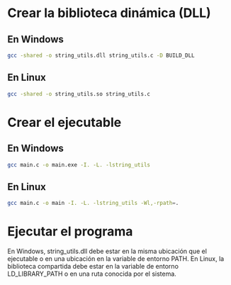 # Crear la biblioteca dinámica (DLL)

## En Windows

```bash
gcc -shared -o string_utils.dll string_utils.c -D BUILD_DLL
```

## En Linux

```bash
gcc -shared -o string_utils.so string_utils.c
```

# Crear el ejecutable

## En Windows

```bash
gcc main.c -o main.exe -I. -L. -lstring_utils
```

## En Linux

```bash
gcc main.c -o main -I. -L. -lstring_utils -Wl,-rpath=.
```

# Ejecutar el programa

En Windows, string_utils.dll debe estar en la misma ubicación que el ejecutable o en una ubicación en la variable de entorno PATH.
En Linux, la biblioteca compartida debe estar en la variable de entorno LD_LIBRARY_PATH o en una ruta conocida por el sistema.
